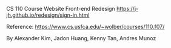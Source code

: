 CS 110 Course Website Front-end Redesign
https://j-jh.github.io/redesign/sign-in.html 

Reference: https://www.cs.usfca.edu/~wolber/courses/110.f07/

By Alexander Kim, Jadon Huang, Kenny Tan, Andres Munoz
